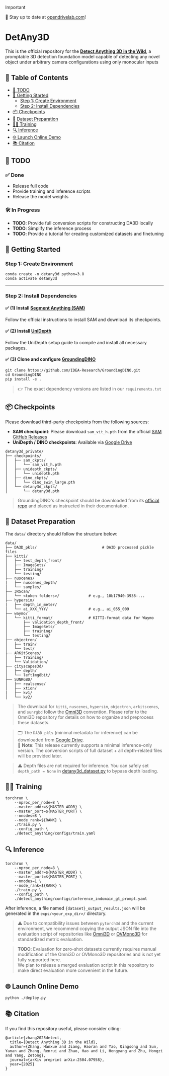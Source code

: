 > [!IMPORTANT]
> 🌟 Stay up to date at [opendrivelab.com](https://opendrivelab.com/#news)!

# DetAny3D

This is the official repository for the **[Detect Anything 3D in the Wild](https://arxiv.org/abs/2504.07958)**, a promptable 3D detection foundation model capable of detecting any novel object under arbitrary camera configurations using only monocular inputs


<!-- ## 🖼️ Demo Results

Below are example visualizations of DetAny3D predictions:

<p align="center">
  <img src="assets/demo1.jpg" alt="Demo 1" width="400"/>
  <img src="assets/demo2.jpg" alt="Demo 2" width="400"/>
</p>

<p align="center">
  <img src="assets/demo3.jpg" alt="Demo 3" width="400"/>
  <img src="assets/demo4.jpg" alt="Demo 4" width="400"/>
</p> -->

## 📖 Table of Contents

- [📌 TODO](#-todo)
- [🚀 Getting Started](#-getting-started)
  - [Step 1: Create Environment](#step-1-create-environment)
  - [Step 2: Install Dependencies](#step-2-install-dependencies)
- [📦 Checkpoints](#-checkpoints)
- [📁 Dataset Preparation](#-dataset-preparation)
- [🏋️‍♂️ Training](#️-training)
- [🔍 Inference](#-inference)
- [🌐 Launch Online Demo](#-launch-online-demo)
- [📚 Citation](#-citation)


## 📌 TODO

### ✅ Done
- Release full code
- Provide training and inference scripts
- Release the model weights

### 🛠️ In Progress
- **TODO**: Provide full conversion scripts for constructing DA3D locally
- **TODO**: Simplify the inference process
- **TODO**: Provide a tutorial for creating customized datasets and finetuning


## 🚀 Getting Started

### Step 1: Create Environment

```
conda create -n detany3d python=3.8
conda activate detany3d
```

---

### Step 2: Install Dependencies

#### ✅ (1) Install [Segment Anything (SAM)](https://github.com/facebookresearch/segment-anything)

Follow the official instructions to install SAM and download its checkpoints.

#### ✅ (2) Install [UniDepth](https://github.com/lpiccinelli-eth/UniDepth)

Follow the UniDepth setup guide to compile and install all necessary packages.

#### ✅ (3) Clone and configure [GroundingDINO](https://github.com/IDEA-Research/GroundingDINO)

```
git clone https://github.com/IDEA-Research/GroundingDINO.git
cd GroundingDINO
pip install -e .
```

> 👉 The exact dependency versions are listed in our `requirements.txt`


## 📦 Checkpoints

Please download third-party checkpoints from the following sources:

- **SAM checkpoint**: Please download `sam_vit_h.pth` from the official [SAM GitHub Releases](https://github.com/facebookresearch/segment-anything)
- **UniDepth / DINO checkpoints**: Available via [Google Drive](https://drive.google.com/drive/folders/17AOq5i1pCTxYzyqb1zbVevPy5jAXdNho?usp=drive_link)

```
detany3d_private/
├── checkpoints/
│   ├── sam_ckpts/
│   │   └── sam_vit_h.pth
│   ├── unidepth_ckpts/
│   │   └── unidepth.pth
│   ├── dino_ckpts/
│   │   └── dino_swin_large.pth
│   └── detany3d_ckpts/
│       └── detany3d.pth
```

> GroundingDINO's checkpoint should be downloaded from its [official repo](https://github.com/IDEA-Research/GroundingDINO) and placed as instructed in their documentation.


## 📁 Dataset Preparation

The `data/` directory should follow the structure below:

```
data/
├── DA3D_pkls/                             # DA3D processed pickle files 
├── kitti/
│   ├── test_depth_front/
│   ├── ImageSets/
│   ├── training/
│   └── testing/
├── nuscenes/
|   ├── nuscenes_depth/
│   └── samples/
├── 3RScan/
│   └── <token folders>/             # e.g., 10b17940-3938-...
├── hypersim/
|   ├── depth_in_meter/
│   └── ai_XXX_YYY/                  # e.g., ai_055_009
├── waymo/
│   └── kitti_format/                # KITTI-format data for Waymo
│       ├── validation_depth_front/
│       ├── ImageSets/
│       ├── training/
│       └── testing/
├── objectron/
│   ├── train/
│   └── test/
├── ARKitScenes/
│   ├── Training/
│   └── Validation/
├── cityscapes3d/
│   ├── depth/
│   └── leftImg8bit/
├── SUNRGBD/
│   ├── realsense/
│   ├── xtion/
|   ├── kv1/
│   └── kv2/
```

> The download for `kitti`, `nuscenes`, `hypersim`, `objectron`, `arkitscenes`, and `sunrgbd` follow the [Omni3D](https://github.com/facebookresearch/omni3d) convention. Please refer to the Omni3D repository for details on how to organize and preprocess these datasets.

> 🗂️ The `DA3D_pkls` (minimal metadata for inference) can be downloaded from [Google Drive](https://drive.google.com/drive/folders/17AOq5i1pCTxYzyqb1zbVevPy5jAXdNho?usp=drive_link).  
> 🧩 **Note**: This release currently supports a minimal inference-only version. The conversion scripts of full dataset + all depth-related files will be provided later.

> ⚠️ Depth files are not required for inference. You can safely set `depth_path = None` in [detany3d_dataset.py](./detect_anything/datasets/detany3d_dataset.py) to bypass depth loading.  



## 🏋️‍♂️ Training

```
torchrun \
    --nproc_per_node=8 \
    --master_addr=${MASTER_ADDR} \
    --master_port=${MASTER_PORT} \
    --nnodes=8 \
    --node_rank=${RANK} \
    ./train.py \
    --config_path \
    ./detect_anything/configs/train.yaml
```


## 🔍 Inference

```
torchrun \
    --nproc_per_node=8 \
    --master_addr=${MASTER_ADDR} \
    --master_port=${MASTER_PORT} \
    --nnodes=1 \
    --node_rank=${RANK} \
    ./train.py \
    --config_path \
    ./detect_anything/configs/inference_indomain_gt_prompt.yaml
```


After inference, a file named `{dataset}_output_results.json` will be generated in the `exps/<your_exp_dir>/` directory.

> ⚠️ Due to compatibility issues between `pytorch3d` and the current environment, we recommend copying the output JSON file into the evaluation script of repositories like [Omni3D](https://github.com/facebookresearch/omni3d) or [OVMono3D](https://github.com/UVA-Computer-Vision-Lab/ovmono3d) for standardized metric evaluation.

> **TODO**: Evaluation for zero-shot datasets currently requires manual modification of the Omni3D or OVMono3D repositories and is not yet fully supported here.   
We plan to release a merged evaluation script in this repository to make direct evaluation more convenient in the future.



## 🌐 Launch Online Demo

```
python ./deploy.py
```


## 📚 Citation

If you find this repository useful, please consider citing:

```
@article{zhang2025detect,
  title={Detect Anything 3D in the Wild},
  author={Zhang, Hanxue and Jiang, Haoran and Yao, Qingsong and Sun, Yanan and Zhang, Renrui and Zhao, Hao and Li, Hongyang and Zhu, Hongzi and Yang, Zetong},
  journal={arXiv preprint arXiv:2504.07958},
  year={2025}
}
```
